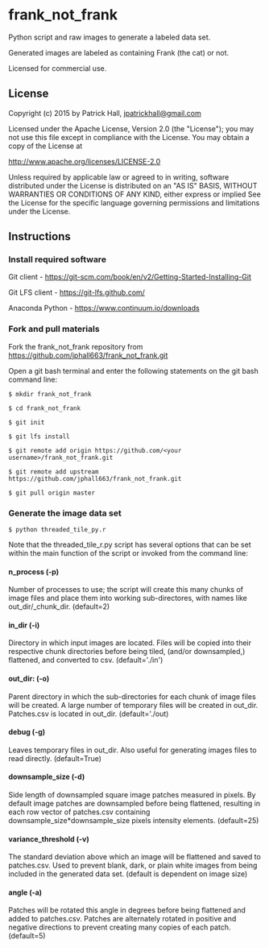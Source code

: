 # frank_not_frank

Python script and raw images to generate a labeled data set.

Generated images are labeled as containing Frank (the cat) or not.

Licensed for commercial use.

## License

Copyright (c) 2015 by Patrick Hall, jpatrickhall@gmail.com

Licensed under the Apache License, Version 2.0 (the "License");
you may not use this file except in compliance with the License.
You may obtain a copy of the License at

   http://www.apache.org/licenses/LICENSE-2.0

Unless required by applicable law or agreed to in writing, software
distributed under the License is distributed on an "AS IS" BASIS,
WITHOUT WARRANTIES OR CONDITIONS OF ANY KIND, either express or implied
See the License for the specific language governing permissions and 
limitations under the License.

## Instructions

### Install required software

Git client - https://git-scm.com/book/en/v2/Getting-Started-Installing-Git

Git LFS client - https://git-lfs.github.com/

Anaconda Python - https://www.continuum.io/downloads

### Fork and pull materials

Fork the frank_not_frank repository from https://github.com/jphall663/frank_not_frank.git

Open a git bash terminal and enter the following statements on the git bash command line:

`$ mkdir frank_not_frank`

`$ cd frank_not_frank`

`$ git init`

`$ git lfs install`

`$ git remote add origin https://github.com/<your username>/frank_not_frank.git`

`$ git remote add upstream https://github.com/jphall663/frank_not_frank.git`

`$ git pull origin master`

### Generate the image data set

`$ python threaded_tile_py.r`

Note that the threaded_tile_r.py script has several options that can be set within the main function of the script or invoked from the command line:

#### n_process (-p)

Number of processes to use; the script will create this many chunks of image files and place them into working sub-directores, with names like out_dir/_chunk_dir<n>. (default=2)

#### in_dir (-i)

Directory in which input images are located. Files will be copied into their respective chunk directories before being tiled, (and/or downsampled,) flattened, and converted to csv. (default='./in')

#### out_dir: (-o)

Parent directory in which the sub-directories for each chunk of image files will be created. A large number of temporary files will be created in out_dir. Patches.csv is located in out_dir. (default='./out)

#### debug (-g)

Leaves temporary files in out_dir. Also useful for generating images files to read directly. (default=True)

#### downsample_size (-d)

Side length of downsampled square image patches measured in pixels. By default image patches are downsampled before being flattened, resulting in each row vector of patches.csv containing downsample_size*downsample_size pixels intensity elements. (default=25)

#### variance_threshold (-v)

The standard deviation above which an image will be flattened and saved to patches.csv. Used to prevent blank, dark, or plain white images from being included in the generated data set. (default is dependent on image size)

#### angle (-a)

Patches will be rotated this angle in degrees before being flattened and added to patches.csv. Patches are alternately rotated in positive and negative directions to prevent creating many copies of each patch. (default=5)